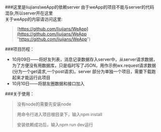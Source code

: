 ###这里是liujians\weApp的依赖server
由于weApp的项目不能与server的代码混杂,所以server开在这里
<br/>
关于weApp的内容请访问这里:
<br/>
> [https://github.com/liujians/WeApp](https://github.com/liujians/WeApp "https://github.com/liujians/WeApp")

###项目历程：
- 10月09日——将好友列表，消息记录数据存入server中，从server请求数据，为了方便没有用数据库，只是临时写了JSON，用作示例wx.request请求数据(分为一个get请求,一个post请求)。server 部分为单独一个项目，需要下载跑起来才能运行此项目
- 10月10日——将朋友圈数据和接口加入


###关于使用：
> 没有node的需要先安装node
> 
> 用命令行进入项目根目录下，输入npm install
> 
> 安装依赖成功后，输入npm run dev运行